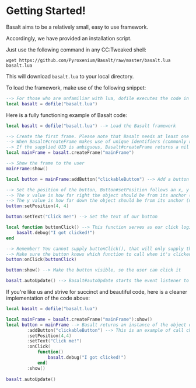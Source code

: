# Getting Started!

Basalt aims to be a relatively small, easy to use framework.

Accordingly, we have provided an installation script.


Just use the following command in any CC:Tweaked shell:

`wget https://github.com/Pyroxenium/Basalt/raw/master/basalt.lua basalt.lua`

This will download `basalt.lua` to your local directory.

To load the framework, make use of the following snippet:
````lua
--> For those who are unfamiliar with lua, dofile executes the code in the referenced file
local basalt = dofile("basalt.lua")
````


Here is a fully functioning example of Basalt code:

````lua
local basalt = dofile("basalt.lua") --> Load the Basalt framework

--> Create the first frame. Please note that Basalt needs at least one active "non-parent" frame to properly supply events
--> When Basalt#createFrame makes use of unique identifiers (commonly referred to as UIDs), meaning that the supplied value must be UNIQUE
--> If the supplied UID is ambiguous, Basalt#createFrame returns a nil value
local mainFrame = basalt.createFrame("mainFrame")

--> Show the frame to the user
mainFrame:show()

local button = mainFrame:addButton("clickableButton") --> Add a button to the mainFrame (With a unique identifier)

--> Set the position of the button, Button#setPosition follows an x, y pattern.
--> The x value is how far right the object should be from its anchor (negative values from an anchor will travel left)
--> The y value is how far down the object should be from its anchor (negative values from an anchor will travel up)
button:setPosition(4, 4)

button:setText("Click me!") --> Set the text of our button

local function buttonClick() --> This function serves as our click logic
    basalt.debug("I got clicked!")
end

--> Remember! You cannot supply buttonClick(), that will only supply the result of the function
--> Make sure the button knows which function to call when it's clicked
button:onClick(buttonClick)

button:show() --> Make the button visible, so the user can click it

basalt.autoUpdate() --> Basalt#autoUpdate starts the event listener to detect user input
````
If you're like us and strive for succinct and beautiful code, here is a cleaner implementation of the code above:
````lua
local basalt = dofile("basalt.lua")

local mainFrame = basalt.createFrame("mainFrame"):show()
local button = mainFrame --> Basalt returns an instance of the object on most methods, to make use of "call-chaining"
        :addButton("clickableButton") --> This is an example of call chaining
        :setPosition(4,4)
        :setText("Click me!")
        :onClick(
            function()
                basalt.debug("I got clicked!")
            end)
        :show()
        
basalt.autoUpdate()
````
